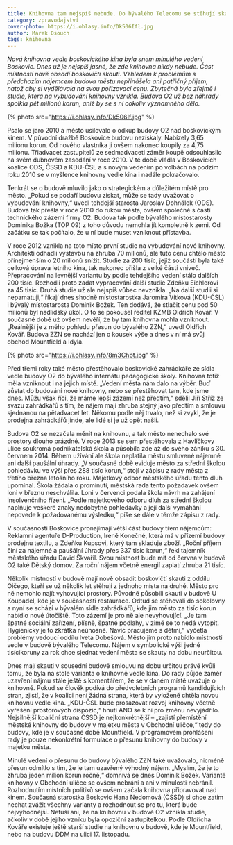 ```yaml
---
title: Knihovna tam nejspíš nebude. Do bývalého Telecomu se stěhují skauti
category: zpravodajství
cover-photo: https://i.ohlasy.info/Dk506Ifl.jpg
author: Marek Osouch
tags: knihovna
---
```


*Nová knihovna vedle boskovického kina byla snem minulého vedení Boskovic. Dnes už je nejspíš jasné, že zde knihovna nikdy nebude. Část místností nově obsadí boskovičtí skauti. Vzhledem k problémům s předchozím nájemcem budova městu nepřinášela ani patřičný příjem, natož aby si vydělávala na svou pořizovací cenu. Zbytečná byla zřejmě i studie, která na vybudování knihovny vznikla. Budova O2 už bez náhrady spolkla pět milionů korun, aniž by se s ní cokoliv významného dělo.*

{% photo src="https://i.ohlasy.info/Dk506If.jpg" %}

Psalo se jaro 2010 a město usilovalo o odkup budovy O2 nad boskovickým kinem. V původní dražbě Boskovice budovu nezískaly. Nabízely 3,65 milionu korun. Od nového vlastníka ji ovšem nakonec koupily za 4,75 milionu. Třiadvacet zastupitelů ze sedmadvaceti záměr koupě odsouhlasilo na svém dubnovém zasedání v roce 2010. V té době vládla v Boskovicích koalice ODS, ČSSD a KDU-ČSL a s novým vedením po volbách na podzim roku 2010 se v myšlence knihovny vedle kina i nadále pokračovalo.

Tenkrát se o budově mluvilo jako o strategickém a důležitém místě pro město. „Pokud se podaří budovu získat, může se tady uvažovat o vybudování knihovny,“ uvedl tehdejší starosta Jaroslav Dohnálek (ODS). Budova tak přešla v roce 2010 do rukou města, ovšem společně s částí technického zázemí firmy O2. Budova tak podle bývalého místostarosty Dominika Božka (TOP 09) z toho důvodu nemohla jít kompletně k zemi. Od začátku se tak počítalo, že u ní bude muset vzniknout přístavba.

V roce 2012 vznikla na toto místo první studie na vybudování nové knihovny. Architekti odhadli výstavbu na zhruba 70 milionů, ale tuto cenu chtělo město přinejmenším o 20 milionů snížit. Studie za 200 tisíc, jejíž součástí byla také celková úprava letního kina, tak nakonec přišla z velké části vniveč. Přepracování na levnější variantu by podle tehdejšího vedení stálo dalších 200 tisíc. Rozhodli proto zadat vypracování další studie Zdeňku Eichlerovi za 45 tisíc. Druhá studie už ale nejspíš vůbec nevznikla. „Na další studii si nepamatuji,“ říkají dnes shodně místostarostka Jaromíra Vítková (KDU-ČSL) i bývalý místostarosta Dominik Božek. Ten dodává, že stlačit cenu pod 50 milionů byl nadlidský úkol. O to se pokoušel ředitel KZMB Oldřich Kovář. V současné době už ovšem nevěří, že by tam knihovna mohla vzniknout. „Reálnější je z mého pohledu přesun do bývalého ZZN,“ uvedl Oldřich Kovář. Budova ZZN se nachází jen o kousek výše a dnes v ní má svůj obchod Mountfield a Idyla.

{% photo src="https://i.ohlasy.info/8m3Chpt.jpg" %}

Před třemi roky také město přestěhovalo boskovické zahrádkáře ze sídla vedle budovy O2 do bývalého internátu pedagogické školy. Knihovna totiž měla vzniknout i na jejich místě. „Vedení města nám dalo na výběr. Buď zůstat do budování nové knihovny, nebo se přestěhovat tam, kde jsme dnes. Můžu však říci, že máme lepší zázemí než předtím,“ sdělil Jiří Stříž ze svazu zahrádkářů s tím, že nájem mají zhruba stejný jako předtím a smlouvu sjednanou na pětadvacet let. Někomu podle něj trvalo, než si zvykl, že je prodejna zahrádkářů jinde, ale lidé si je už opět našli.

Budova O2 se nezačala měnit na knihovnu, a tak město nenechalo své prostory dlouho prázdné. V roce 2013 se sem přestěhovala z Havlíčkovy ulice soukromá podnikatelská škola a působila zde až do svého zániku s 30. červnem 2014. Během užívání ale škola neplatila městu smluvené nájemné ani další paušální úhrady. „V současné době eviduje město za střední školou pohledávku ve výši přes 288 tisíc korun,“ stojí v zápisu z rady města z třetího března letošního roku. Majetkový odbor městského úřadu tento dluh upomínal. Škola žádala o prominutí, městská rada tento požadavek ovšem loni v březnu neschválila. Loni v červenci podala škola návrh na zahájení insolvenčního řízení. „Podle majetkového odboru dluh za střední školou naplňuje veškeré znaky nedobytné pohledávky a její další vymáhání nepovede k požadovanému výsledku,“ píše se dále v témže zápisu z rady.

V současnosti Boskovice pronajímají větší část budovy třem nájemcům: Reklamní agentuře D-Production, Ireně Konečné, která má v přízemí budovy prodejnu textilu, a Zdeňku Kupsovi, který tam skladuje zboží. „Roční příjem činí za nájemné a paušální úhrady přes 337 tisíc korun,“ řekl tajemník městského úřadu David Škvařil. Svou místnost bude mít od června v budově O2 také Dětský domov. Za roční nájem včetně energií zaplatí zhruba 21 tisíc.

Několik místností v budově mají nově obsadit boskovičtí skauti z oddílu Oičego, kteří se už několik let stěhují z jednoho místa na druhé. Město pro ně nemohlo najít vyhovující prostory. Původně působili skauti v budově U Koupadel, kde je v současnosti restaurace. Odtud se stěhovali do sokolovny a nyní se schází v bývalém sídle zahrádkářů, kde jim město za tisíc korun nabídlo nové útočiště. Toto zázemí je pro ně ale nevyhovující.  „Je tam špatné sociální zařízení, plísně, špatné podlahy, v zimě se to nedá vytopit. Hygienicky je to zkrátka neúnosné. Navíc pracujeme s dětmi,“ vyčetla problémy vedoucí oddílu Iveta Dobešová. Město jim proto nabídlo místnosti vedle v budově bývalého Telecomu. Nájem v symbolické výši jedné tisícikoruny za rok chce sjednat vedení města se skauty na dobu neurčitou.

Dnes mají skauti v sousední budově smlouvu na dobu určitou právě kvůli tomu, že byla na stole varianta o knihovně vedle kina. Do rady půjde záměr uzavření nájmu stále ještě s komentářem, že se v daném místě uvažuje o knihovně. Pokud se člověk podívá do předvolebních programů kandidujících stran, zjistí, že v koalici není žádná strana, která by vyloženě chtěla novou knihovnu vedle kina. „KDU-ČSL  bude prosazovat rozvoj knihovny včetně vyřešení prostorových dispozic,“ hnutí ANO se k ní pro změnu nevyjádřilo. Nejsilnější koaliční strana ČSSD je nejkonkrétnější – „zajistí přemístění městské knihovny do budovy v majetku města v Obchodní uličce,“ tedy do budovy, kde je v současné době Mountfield. V programovém prohlášení rady je pouze nekonkrétní formulace o přesunu knihovny do budovy v majetku města.

Minulé vedení o přesunu do budovy bývalého ZZN také uvažovalo, nicméně přesun odmítlo s tím, že je tam uzavřený výhodný nájem. „Myslím, že je to zhruba jeden milion korun ročně,“ domnívá se dnes Dominik Božek. Variantě knihovny v Obchodní uličce se ovšem nebrání a ani v minulosti nebránil. Rozhodnutím místních politiků se ovšem začala knihovna připravovat nad kinem. Současná starostka Boskovic Hana Nedomová (ČSSD) si chce zatím nechat zvážit všechny varianty a rozhodnout se pro tu, která bude nejvýhodnější. Netuší ani, že na knihovnu v budově O2 vznikla studie, ačkoliv v době jejího vzniku byla opoziční zastupitelkou. Podle Oldřicha Kováře existuje ještě starší studie na knihovnu v budově, kde je Mountfield, nebo na budovu DDM na ulici 17. listopadu.
